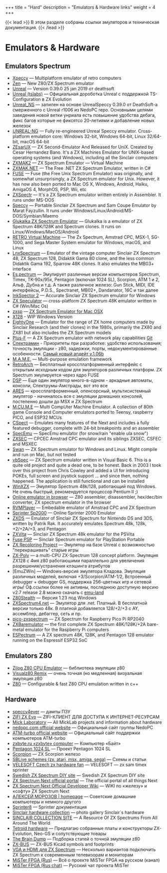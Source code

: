 +++
title = "Hard"
description = "Emulators & Hardware links"
weight = 4
+++

{{< lead >}}
В этом разделе собраны ссылки эмуляторов и техническая документация.
{{< /lead >}}


# Emulators & Hardware
## Emulators Spectrum
* [Xpeccy](https://github.com/samstyle/Xpeccy) — Multiplatform emulator of retro computers
* [Zen](https://github.com/stevehjohn/Zen) —  New Z80/ZX Spectrum emulator
* [Unreal](http://dlcorp.nedopc.com/viewtopic.php?f=27&t=1525) — Version 0.39.0 25 jan 2019 от deathsoft
* [Unreal (tslabs)](https://github.com/tslabs/zx-evo/tree/master/pentevo/unreal/Unreal) — Официальная дороботка Unreal с поддержкой TS-Configuration в ZX Evolution
* [Unreal_NS](https://github.com/NEO-SPECTRUMAN/Unreal_NS/) — запилен на основе UnrealSpeccy 0.39.0 от DeathSoft-а смерженного с Unreal r1006 из NedoPC repo. Основными целями заведения новой ветки унриала есть повышение удобства дебага, фикс багов которые не фиксятсо 20-летиями и добавление новых железок
* [UNREAL-NG](https://github.com/alfishe/unreal-ng) — Fully re-engineered Unreal Speccy emulator. Cross-platform emulation core: Windows 32-bit, Windows 64-bit, Linux 32/64-bit, macOS 64-bit
* [ZEsarUX](https://github.com/chernandezba/zesarux) — ZX Second-Emulator And Released for UniX. Created by Cesar Hernandez Bano. It's a ZX Machines Emulator for UNIX-based operating systems (and Windows), including all the Sinclair computers
* [ZXMAK2](https://github.com/zxmak/ZXMAK2) — ZX Spectrum Emulator — Virtual Machine
* [ZXMAK.NET](https://sourceforge.net/projects/zxmak-dotnet/) — The Free .NET ZX Spectrum Emulator, written in C#
* [FUSE](https://fuse-emulator.sourceforge.net/) — Fuse (the Free Unix Spectrum Emulator) was originally, and somewhat unsurprisingly, a ZX Spectrum emulator for Unix. However, it has now also been ported to Mac OS X, Windows, Android, Haiku, AmigaOS 4, MorphOS, PSP, Wii, etc
* [ZXSpectr](https://github.com/chernandezba/zxspectr) — It's a ZX Spectrum emulator written entirely in Assembler. It runs under MS-DOS
* [Speccy](https://fms.komkon.org/Speccy/) — Portable Sinclair ZX Spectrum and Sam Coupe Emulator by Marat Fayzullin. It runs under Windows/Linux/Android/MS-DOS/Symbian/Maemo
* [Glukalka ZX Spectrum Emulator](http://www.sanarin.ru/glukalka/) — Glukalka is a emulator of ZX Spectrum 48K/128K and Spectrum clones. It runs on Linux/Windows/MacOS/Android
* [RETRO Virtual Machine](https://www.retrovirtualmachine.org/) — The Zx Spectrum, Amstrad CPC, MSX-1, SG-1000, and Sega Master System emulator for Windows, macOS, and Linux
* [LnxSpectrum](https://www.ilnx.cz/lnxsp/) — Emulator of the vintage computer Sinclair ZX Spectrum 48, ZX Spectrum 128, Didaktik Gama 80 clone, and the less common Didaktik Gama 192, Sparrow 48K clones. It also emulates the MB03+ interface
* [Es.pectrum](https://habisoft.com/espectrum/EN.htm) — Эмулирует различные версии компьютеров Spectrum, Timex, TK-90x/95x, Pentagon (включая 1024 SL), Scorpion, ATM 1 и 2, Альф, Дубна и т.д. А также различное железо: Gun Stick, MIDI, IDE интерфейсы, P.D.S., Spectranet, MB02+, Dandanator, 16C и так далее
* [InkSpector 2](http://www.inkland.org.uk/inkspector/index.htm) — Accurate Sinclair ZX Spectrum emulator for Windows
* [ZX Speculator](https://github.com/deanthecoder/ZXSpeculator) — cross-platform ZX Spectrum 48K emulator written in C# (Win/Mac Os)
* [zxsp](https://github.com/Megatokio/zxsp?tab=readme-ov-file) — [ZX Spectrum Emulator for Mac OSX](https://k1.spdns.de/Develop/Projects/zxsp/Distributions/)
* [X128](https://x128.speccy.cz/x128wip/x128wip.htm) - WIP Windows Version
* [EightyOne](https://sourceforge.net/projects/eightyone-sinclair-emulator/) — Emulator for the range of ZX home computers made by Sinclair Research (and their clones) in the 1980s, primarily the ZX80 and ZX81 but also includes the ZX Spectrum models
* [Plus-F](http://plus-f.socialthingy.com/) — A ZX Spectrum emulator with network play capabilities [Git](https://github.com/alangibson27/plus-f)
* [Спектрамин](https://www.emu-land.net/computers/zx_spectrum/emuls/windows?act=showonly&id=4238) - Приоритеты при разработке: удобство использования; точность эмуляции - z80, задержки, порты, недокументированные особенности. [Самый новый апдейт v.1.06b](https://files.fm/u/q5wjvqhtk)
* [M.A.M.E.](https://www.mamedev.org/) — Multi-purpose emulation framework
* [RetroArch](https://www.retroarch.com/index.php) — Бесплатный кроссплатформенный интерфейс с открытым исходным кодом для эмуляторов различных платформ. ZX Spectrum эмулируется через ядро FUSE
* [DSP](https://github.com/leniad/dsp-emulator) — Еще один эмулятор много-в-одном - аркадные автоматы, консоли, Спектрумы-Амстрады, вот это все
* [ARES](https://ares-emu.net/) — кроссплатформенный, опенсорсный, мультисистемный эмулятор - начиналось все с эмуляции домашних консолей, постепенно дошли до MSX и ZX Spectrum
* [M.CU.M.E](https://github.com/Jean-MarcHarvengt/MCUME) — Multi CompUter Machine Emulator. A collection of 80th game Console and Computer emulators ported to Teensy, raspberry PICO, and ESP32 MCUs
* [CSpect](http://www.cspect.org/) — Emulates many features of the Next and includes a fully featured debugger, complete with 24-bit breakpoints and an assembler
* [SpecEmu](https://specemu.zxe.io/) — SpecEmu emulator (for snow/rain "enable ula snow")
* [ZXSEC](http://cngsoft.no-ip.org/cpcec.htm) — CPCEC Amstrad CPC emulator and its siblings ZXSEC, CSFEC and MSXEC
* [Swan](https://github.com/zoran-vucenovic/swan) — ZX Spectrum emulator for Windows and Linux. Might compile and run on Mac, but not tested
* [vbSpec](https://sourceforge.net/projects/vbspec/) — ZX Spectrum emulator written in Visual Basic 6. This is a quite old project and quite a dead one, to be honest. Back in 2003 I took over this project from Chris Cowley and added a UI for introducing POKEs, full screen and joystick support ... and since then, nothing happened. The application is still functional and can be installed
* [WinXZX](http://www.emu-france.com/emulateurs/10-ordinateurs/173-sinclair-zx-spectrum/1000/1237-winxzx/) — Эмулятор Spectrum 48k/128, работающий под Windows. Не очень быстрый, рекомендуется процессор Pentium II ;)
* [Online emulator in browser](https://zxn.ru) — Z80 assembler, disassembler, hex/dec/bin converter, ZX spectrum emulator in the browser
* [RVMPlayer](https://www.retrovirtualmachine.org/rvmplayer/) — Embedable emulator of Amstrad CPC and ZX Spectrum
* [Sprinter Sp2000](https://emu.sprinter.ru/) — Online Sprinter 2000 Emulator
* [ZXDS](http://zxds.raxoft.cz/) — Emulator of Sinclair ZX Spectrum for Nintendo DS and 3DS, written by Patrik Rak. It accurately emulates Spectrum 48k, 128k, +2/+2A/+3, and Pentagon
* [ZXVita](https://vitadb.rinnegatamante.it/#/info/478) — Sinclair ZX Spectrum 48k emulator for the PSVita
* [Fuse PSP](http://psp.akop.org/fuse.htm) — Sinclair Spectrum emulator for PlayStation Portable
* [ZX Recoloring Project](https://github.com/rg-software/zxrecolor) — Эмулятор на базе Unreal с возможностью "перекрашивать" старые игры
* [ZX-Poly](https://github.com/raydac/zxpoly) — a multi-CPU ZX-Spectrum 128 concept platform. Эмуляция ZX128 с 4мя z80 работаюшими параллельно для увеличения разрешения/устранения клэшинга атрибутов
* [EmuZWin] — Windows-версия эмулятора Кладова. Эмуляция различных моделей, включая +3/Scorpion/ATM-1/2, Встроенный debugger + debugger GS, поддержка 256-цветных игр и сетевой игры! Оф.ссылки более не активны, последнюю доступную версию v2.7 release 2.8 можно скачать с [emu-land](https://www.emu-land.net/computers/zx_spectrum/emuls/windows)
* [Z80Stealth](https://z80.emu-russia.net/index.html) — Версия 1.23 под Windows
* [ZXSpectrum4.net](https://www.zxspectrum4.net/index.php) — Эмулятор для .net. Платный. В бесплатной версии только 48к. В платной добавляется 128/+2/+3 с AY, ассемблер, дебаггер, сеть и пр.
* [pico-zxspectrum](https://github.com/fruit-bat/pico-zxspectrum) — ZX Spectrum for Raspberry Pico Pi RP2040
* [ZXBaremulator](https://zxmini.speccy.org/en/index.html) — the first complete ZX Spectrum 48K/128K/+2A bare-metal emulator for the Raspberry Pi computers
* [ESPectrum](https://github.com/EremusOne/ESPectrum) — A ZX spectrum 48K, 128K, and Pentagon 128 emulator running on the Espressif ESP32 SoC
## Emulators Z80
* [Zilog Z80 CPU Emulator](https://github.com/redcode/Z80) — библиотека эмуляции z80
* [Visualz80 Remix](https://floooh.github.io/visualz80remix/) — очень точная (но медленная) визуальная эмуляция z80
* [Z80](https://github.com/Megatokio/Z80) — Configurable & fast Z80 CPU emulation written in c++
## Hardware
* [speccy4ever](https://speccy4ever.speccy.org/) — дампы ПЗУ
* [ZIFI ZX Evo](http://ts.retropc.ru/) — ZIFI-КЛИЕНТ ДЛЯ ДОСТУПА К ИНТЕРНЕТ-РЕСУРСАМ
* [Mick Laboratory](http://micklab.ru/) — All MickLab projects and information about hardware
* [nedopc.com official website](http://nedopc.com/) — Официальный сайт группы NedoPC
* [ATM-turbo official website](http://atmturbo.nedopc.com/) — Официальный сайт поддержки компьютеров ATM-turbo
* [zxbyte.ru «zxbyte» computer](http://zxbyte.ru/) — Компьютер «Байт»
* [Pentagon 1024 SL](http://pentagon.nedopc.com/) — Проект Pentagon 1024 SL
* [Scorpion](http://scorpion.ru/spectrum/hard/sc_hard.htm) — ZX Scorpion железо
* [SBLive schemes (zx, atari, msx, amiga, sega)](http://sblive.narod.ru/) — Схемы и статьи
* [VELESOFT Czech zx hardware fan](http://velesoft.speccy.cz/) — VELESOFT — zx sam timex sprinter
* [Swedish ZX Spectrum DIY site](http://user.tninet.se/~vjz762w/) — Swedish ZX Spectrum DIY site
* [ZX Spectrum Next official portal](http://www.specnext.com/) — The official portal of all things Next
* [ZX Spectrum Next Official Developer Wiki](https://wiki.specnext.dev/) — WIKI по «железу» и «софту» ZX Spectrum Next
* [АЛЕКСЕЙ МОРОЗОВ | homepage](http://alemorf.ru/comps/index.html) — Советские домашние компьютеры и немного другого
* [Sprinter8](http://sprinter8.org) — Sprinter документация
* [Sinclair hardware collection](https://www.tomdalby.com/retro/sinclair.html) — photo gallery Sinclair`s hardware
* [SINCLAIR COLLECTION SITE](https://www.sinclaircollection.site/) — A Resource Of ZX Spectrums From All Around The World
* [Tetroid hardware](http://tetroid.nedopc.com/) — Предлагаю собранные платы и конструкторы ZX-Evolution, Neo-GS и сопутствующие товары
* [The Brain Dump](https://floooh.github.io/archive/) — Подборка статей о точной эмуляции z80
* [ZX-BUS](https://github.com/atsidaev/zxbus) — ZX-BUS Kicad symbols and footprints
* [VGA и HDMI для ZX Spectrum](https://boosty.to/alexekb/posts/f4d7d8a4-ba0f-495e-a0c2-21ab5faf1da3) — Несколько вариантов подключить ZX Spectrum к современным телевизорам и мониторам
* [MiSTer FPGA (Rus)](https://t.me/misterfpgarus) — Всё о проекте MiSTer FPGA на русском (канал)
* [MiSTer FPGA (Rus chat)](https://t.me/+3cA6njGL0O1jMzBi) — Русский чат проекта MiSTer

